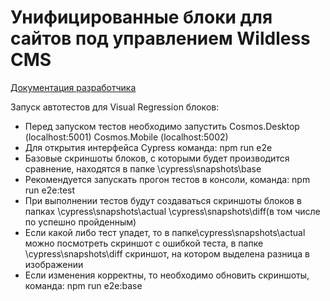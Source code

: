 # Унифицированные блоки для сайтов под управлением Wildless CMS

[Документация разработчика](./DEVDOC.md)

Запуск автотестов для Visual Regression блоков:

- Перед запуском тестов необходимо запустить Cosmos.Desktop (localhost:5001) Cosmos.Mobile (localhost:5002)
- Для открытия интерфейса Cypress команда: npm run e2e
- Базовые скриншоты блоков, с которыми будет производится сравнение, находятся в папке \cypress\snapshots\base
- Рекомендуется запускать прогон тестов в консоли, команда: npm run e2e:test
- При выполнении тестов будут создаваться скриншоты блоков в папках \cypress\snapshots\actual \cypress\snapshots\diff(в том числе по успешно пройденным)
- Если какой либо тест упадет, то в папке\cypress\snapshots\actual можно посмотреть скриншот с ошибкой теста, в папке \cypress\snapshots\diff скриншот, на котором выделена разница в изображении
- Если изменения корректны, то необходимо обновить скриншоты, команда: npm run e2e:base
